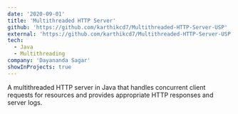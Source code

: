 ```yaml
---
date: '2020-09-01'
title: 'Multithreaded HTTP Server'
github: 'https://github.com/karthikcd7/Multithreaded-HTTP-Server-USP'
external: 'https://github.com/karthikcd7/Multithreaded-HTTP-Server-USP'
tech:
  - Java
  - Multithreading
company: 'Dayananda Sagar'
showInProjects: true
---
```


A multithreaded HTTP server in Java that handles concurrent client requests for resources and provides appropriate HTTP responses and server logs.
